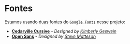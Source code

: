 # Fontes

Estamos usando duas fontes do [`Google Fonts`](https://fonts.google.com) nesse projeto:
- [**Cedarville Cursive**](https://fonts.google.com/specimen/Cedarville+Cursive) - *Designed by [Kimberly Geswein](https://fonts.google.com/?query=Kimberly%20Geswein)*
- [**Open Sans**](https://fonts.google.com/specimen/Open+Sans) - *Designed by [Steve Matteson](https://fonts.google.com/?query=Steve%20Matteson)*